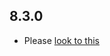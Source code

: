 ## 8.3.0

- Please [look to this]((https://dooboolab.github.io/flutter_sound/doc/book/CHANGELOG.html))

